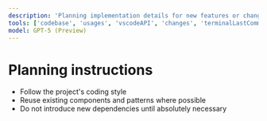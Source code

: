 ```yaml
---
description: 'Planning implementation details for new features or changes.'
tools: ['codebase', 'usages', 'vscodeAPI', 'changes', 'terminalLastCommand', 'fetch', 'findTestFiles', 'searchResults', 'githubRepo', 'extensions', 'search']
model: GPT-5 (Preview)
---
```

# Planning instructions

- Follow the project's coding style
- Reuse existing components and patterns where possible
- Do not introduce new dependencies until absolutely necessary

